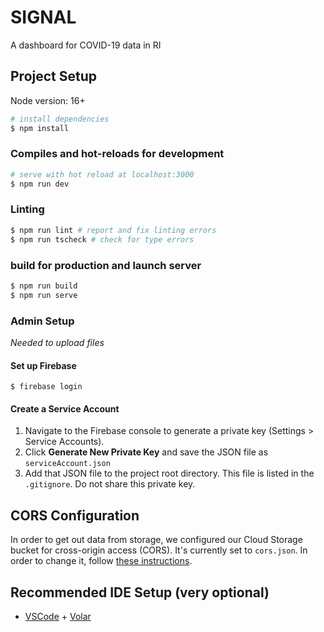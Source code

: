 # SIGNAL

A dashboard for COVID-19 data in RI

## Project Setup

Node version: 16+

```bash
# install dependencies
$ npm install
```

### Compiles and hot-reloads for development
```bash
# serve with hot reload at localhost:3000
$ npm run dev
```

### Linting
```bash
$ npm run lint # report and fix linting errors
$ npm run tscheck # check for type errors
```

### build for production and launch server
```bash
$ npm run build
$ npm run serve
```

### Admin Setup

*Needed to upload files*

#### Set up Firebase
```
$ firebase login
```

#### Create a Service Account

1. Navigate to the Firebase console to generate a private key (Settings > Service Accounts).
2. Click **Generate New Private Key** and save the JSON file as `serviceAccount.json`
3. Add that JSON file to the project root directory. This file is listed in the `.gitignore`. Do not share this private key.

## CORS Configuration
In order to get out data from storage, we configured our Cloud Storage bucket for cross-origin access (CORS). It's
currently set to `cors.json`. In order to change it, 
follow [these instructions](https://firebase.google.com/docs/storage/web/download-files#cors_configuration).

## Recommended IDE Setup (very optional)

- [VSCode](https://code.visualstudio.com/) + [Volar](https://marketplace.visualstudio.com/items?itemName=johnsoncodehk.volar)
